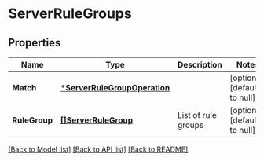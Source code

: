 # ServerRuleGroups

## Properties
Name | Type | Description | Notes
------------ | ------------- | ------------- | -------------
**Match** | [***ServerRuleGroupOperation**](ServerRuleGroupOperation.md) |  | [optional] [default to null]
**RuleGroup** | [**[]ServerRuleGroup**](ServerRuleGroup.md) | List of rule groups | [optional] [default to null]

[[Back to Model list]](../README.md#documentation-for-models) [[Back to API list]](../README.md#documentation-for-api-endpoints) [[Back to README]](../README.md)

